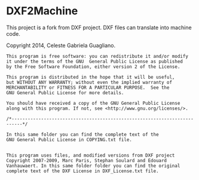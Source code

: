 # DXF2Machine
This project is a fork from DXF project. DXF files can translate into machine code.

   Copyright 2014, Celeste Gabriela Guagliano. 

    This program is free software: you can redistribute it and/or modify
    it under the terms of the GNU  General Public License as published 
    by the Free Software Foundation, either version 2 of the License. 

    This program is distributed in the hope that it will be useful,
    but WITHOUT ANY WARRANTY; without even the implied warranty of
    MERCHANTABILITY or FITNESS FOR A PARTICULAR PURPOSE.  See the
    GNU General Public License for more details.

    You should have received a copy of the GNU General Public License
    along with this program. If not, see <http://www.gnu.org/licenses/>.
    
    /*--------------------------------------------------------------------------*/

    In this same folder you can find the complete text of the 
    GNU General Public License in COPYING.txt file.


    This program uses files, and modified versions from DXF project 
    Copyright 2007-2009, Marc Paris, Stephan Soulard and Edouard 
    Vanhauwaert. In this same folder folder you can find the original
    complete text of the DXF License in DXF_License.txt file.
